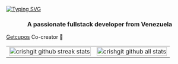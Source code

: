[![Typing SVG](https://readme-typing-svg.demolab.com?font=Fira+Code&weight=700&size=36&duration=4000&pause=800&center=true&vCenter=true&width=1000&height=100&lines=Gustavo+Alviarez;Fullstack+developer)](https://git.io/typing-svg)
<h3 align="center">A passionate fullstack developer from Venezuela</h3>
<p><a href="https://github.com/gus-rkds/getcupos" target="_blank" rel="noreferrer noopener" >Getcupos</a> Co-creator 🧩</p>
<table style="border-collapse: collapse; td { padding: 0; border: 0; margin: 0; } img { width: 100%; height: 100%; }">
  <tr>
    <td> <img style="width: 100%; height: 100%;" src="https://github-readme-streak-stats.herokuapp.com/?user=crishgit" alt="crishgit github streak stats" /> </td>
    <td> <img style="width: 100%; height: 100%;" src="https://github-readme-stats.vercel.app/api?username=crishgit&how_icons=true&locale=en" alt="crishgit github all stats" /> </td>
  </tr>
</table>

